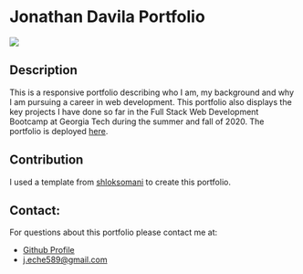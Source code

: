  # Jonathan Davila Portfolio



![](./src/img/app.gif)



 ## Description

 This is a responsive portfolio describing who I am, my background and why I am pursuing a career in web development. This portfolio also displays the key projects I have done so far in the Full Stack Web Development Bootcamp at Georgia Tech during the summer and fall of 2020. The portfolio is deployed [here](https://jdavila10.github.io/react-portfolio/).


  ## Contribution

  I used a template from [shloksomani](https://github.com/shloksomani/react-portfolio) to create this portfolio. 

    
  
  ## Contact:

  For questions about this portfolio please contact me at: 
  - [Github Profile](https://github.com/jdavila10)
  - j.eche589@gmail.com
  
    
